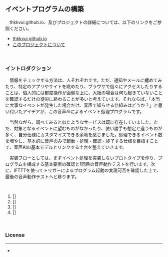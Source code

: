 &emsp;

## **イベントプログラムの構築**

　thkkvui.github.io、及びプロジェクトの詳細については、以下のリンクをご参照ください。

- [thkkvui.github.io](https://thkkvui.github.io)
- [このプロジェクトについて](https://thkkvui.github.io/about)

&emsp;

### **イントロダクション**

　情報をチェックする方法は、人それぞれです。ただ、通知やメールに纏めてみたり、特定のアプリやサイトを眺めたり、ブラウザで個々にアクセスしたりすることは、個人的には都度操作が面倒な上に、大抵の場合は何も起きていないことを確認するだけの徒労に終わることが多いと考えています。それならば、「本当に大事なイベントが発生した場合だけ、音声で知らせる仕組みはどうか？」と思い付いたアイデアが、この音声AIによるイベント処理プログラムです。

　当然ながら、調べてみると似たようなサービスは既に存在していました。ただ、対象となるイベントに望むものがなかったり、使い勝手も想定と違うものが多く、自分仕様にカスタマイズできる余地を感じました。処理できるイベント数を増やし、基本的に音声のみで起動・処理・確認・終了する仕様を目指すことで、音声AIの基本モデルとリンクする土台を整えていきます。

　実装フローとしては、まずイベント処理を実装しないプロトタイプを作り、プログラムを構成する基本要素の確認と1回目の音声動作テストを行います。次に、IFTTTを使ってトリガーによるプログラム起動の実現可否を確認した上で、最後の音声動作テストへと移ります。

&emsp;

1. []
2. []
3. []
4. []

&emsp;

### **License**
---
-

&emsp;
